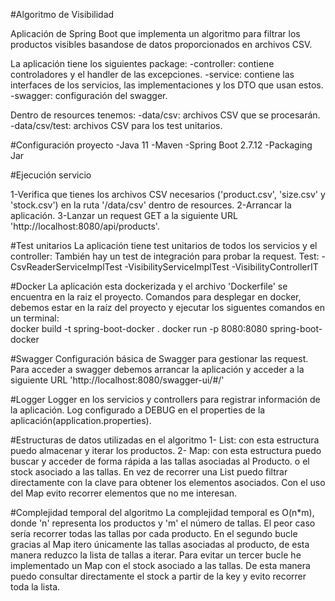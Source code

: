 #Algoritmo de Visibilidad

Aplicación de Spring Boot que implementa un algoritmo para filtrar los productos
visibles basandose de datos proporcionados en archivos CSV.

La aplicación tiene los siguientes package:
    -controller: contiene controladores y el handler de las excepciones.
    -service: contiene las interfaces de los servicios, las implementaciones y los DTO que usan estos.
    -swagger: configuración del swagger.

Dentro de resources tenemos:
    -data/csv: archivos CSV que se procesarán.
    -data/csv/test: archivos CSV para los test unitarios.

#Configuración proyecto
-Java 11
-Maven
-Spring Boot 2.7.12
-Packaging Jar

#Ejecución servicio

1-Verifica que tienes los archivos CSV necesarios ('product.csv', 'size.csv' y 'stock.csv') en la ruta '/data/csv'
dentro de resources.
2-Arrancar la aplicación.
3-Lanzar un request GET a la siguiente URL 'http://localhost:8080/api/products'.

#Test unitarios
La aplicación tiene test unitarios de todos los servicios y el controller:
También hay un test de integración para probar la request.
Test:
    -CsvReaderServiceImplTest
    -VisibilityServiceImplTest
    -VisibilityControllerIT

#Docker
La aplicación esta dockerizada y el archivo 'Dockerfile' se encuentra en la raiz el proyecto.
Comandos para desplegar en docker, debemos estar en la raíz del proyecto y ejecutar los
siguentes comandos en un terminal:    
    docker build -t spring-boot-docker .
    docker run -p 8080:8080 spring-boot-docker

#Swagger
Configuración básica de Swagger para gestionar las request.
Para acceder a swagger debemos arrancar la aplicación y acceder a la siguiente URL 'http://localhost:8080/swagger-ui/#/'

#Logger
Logger en los servicios y controllers para registrar información de la aplicación.
Log configurado a DEBUG en el properties de la aplicación(application.properties).

#Estructuras de datos utilizadas en el algoritmo
1- List: con esta estructura puedo almacenar y iterar los productos.
2- Map: con esta estructura puedo buscar y acceder de forma rápida a las tallas asociadas al Producto.
o el stock asociado a las tallas. En vez de recorrer una List puedo filtrar directamente con la clave
para obtener los elementos asociados. Con el uso del Map evito recorrer elementos que no me interesan.

#Complejidad temporal del algoritmo
La complejidad temporal es O(n*m), donde 'n' representa los productos y 'm' el número de tallas.
El peor caso sería recorrer todas las tallas por cada producto.
En el segundo bucle gracias al Map itero únicamente las tallas asociadas al producto, de esta manera reduzco la
lista de tallas a iterar.
Para evitar un tercer bucle he implementado un Map con el stock asociado a las tallas. De esta manera puedo consultar
directamente el stock a partir de la key y evito recorrer toda la lista.
